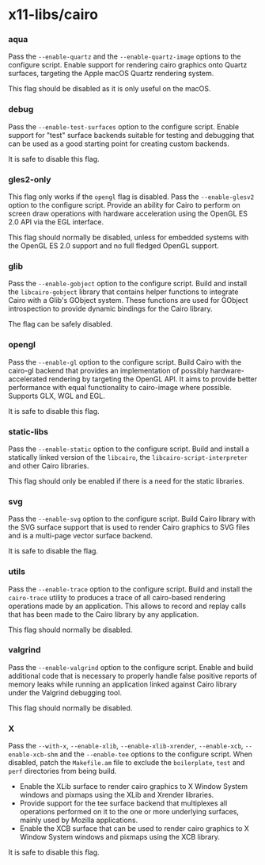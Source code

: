 # x11-libs/cairo

### aqua
Pass the `--enable-quartz` and the `--enable-quartz-image` options to the configure script. Enable support for rendering cairo graphics onto Quartz surfaces, targeting the Apple macOS Quartz rendering system.

This flag should be disabled as it is only useful on the macOS.

### debug
Pass the `--enable-test-surfaces` option to the configure script. Enable support for "test" surface backends suitable for testing and debugging that can be used as a good starting point for creating custom backends.

It is safe to disable this flag.

### gles2-only
This flag only works if the `opengl` flag is disabled. Pass the `--enable-glesv2` option to the configure script. Provide an ability for Cairo to perform on screen draw operations with hardware acceleration using the OpenGL ES 2.0 API via the EGL interface.

This flag should normally be disabled, unless for embedded systems with the OpenGL ES 2.0 support and no full fledged OpenGL support.

### glib
Pass the `--enable-gobject` option to the configure script. Build and install the `libcairo-gobject` library that contains helper functions to integrate Cairo with a Glib's GObject system. These functions are used for GObject introspection to provide dynamic bindings for the Cairo library.

The flag can be safely disabled.

### opengl
Pass the `--enable-gl` option to the configure script. Build Cairo with the cairo-gl backend that provides an implementation of possibly hardware-accelerated rendering by targeting the OpenGL API. It aims to provide better performance with equal functionality to cairo-image where possible. Supports GLX, WGL and EGL.

It is safe to disable this flag.

### static-libs
Pass the `--enable-static` option to the configure script. Build and install a statically linked version of the `libcairo`, the `libcairo-script-interpreter` and other Cairo libraries.

This flag should only be enabled if there is a need for the static libraries.

### svg
Pass the `--enable-svg` option to the configure script. Build Cairo library with the SVG surface support that is used to render Cairo graphics to SVG files and is a multi-page vector surface backend.

It is safe to disable the flag.

### utils
Pass the `--enable-trace` option to the configure script. Build and install the `cairo-trace` utility to produces a trace of all cairo-based rendering operations made by an application. This allows to record and replay calls that has been made to the Cairo library by any application.

This flag should normally be disabled.

### valgrind
Pass the `--enable-valgrind` option to the configure script. Enable and build additional code that is necessary to properly handle false positive reports of memory leaks while running an application linked against Cairo library under the Valgrind debugging tool.

This flag should normally be disabled.

### X
Pass the `--with-x`, `--enable-xlib`, `--enable-xlib-xrender`, `--enable-xcb`, `--enable-xcb-shm` and the `--enable-tee` options to the configure script. When disabled, patch the `Makefile.am` file to exclude the `boilerplate`, `test` and `perf` directories from being build.

- Enable the XLib surface to render cairo graphics to X Window System windows and pixmaps using the XLib and Xrender libraries.
- Provide support for the tee surface backend that multiplexes all operations performed on it to the one or more underlying surfaces, mainly used by Mozilla applications.
- Enable the XCB surface that can be used to render cairo graphics to X Window System windows and pixmaps using the XCB library.

It is safe to disable this flag.
